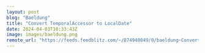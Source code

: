 ```yaml
---
layout: post
blog: "Baeldung"
title: "Convert TemporalAccessor to LocalDate"
date: 2024-04-03T10:33:43Z
image: images/baeldung.png
remote_url: "https://feeds.feedblitz.com/~/874940849/0/baeldung~Convert-TemporalAccessor-to-LocalDate"
---
```

